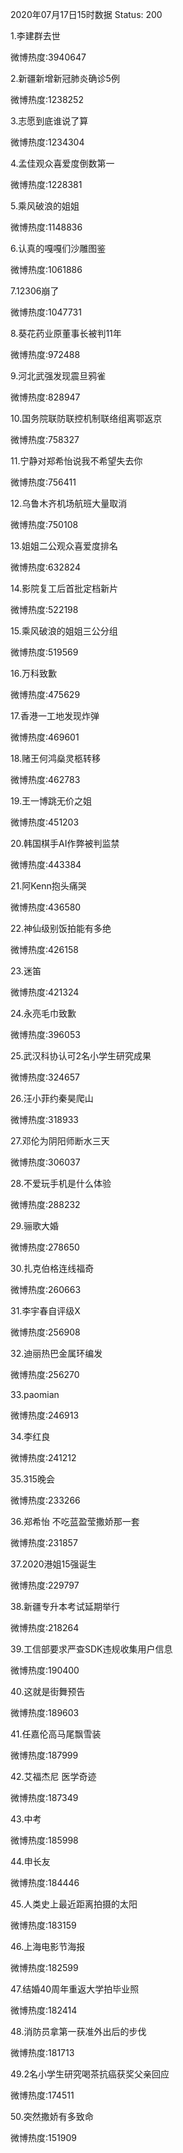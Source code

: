 2020年07月17日15时数据
Status: 200

1.李建群去世

微博热度:3940647

2.新疆新增新冠肺炎确诊5例

微博热度:1238252

3.志愿到底谁说了算

微博热度:1234304

4.孟佳观众喜爱度倒数第一

微博热度:1228381

5.乘风破浪的姐姐

微博热度:1148836

6.认真的嘎嘎们沙雕图鉴

微博热度:1061886

7.12306崩了

微博热度:1047731

8.葵花药业原董事长被判11年

微博热度:972488

9.河北武强发现震旦鸦雀

微博热度:828947

10.国务院联防联控机制联络组离鄂返京

微博热度:758327

11.宁静对郑希怡说我不希望失去你

微博热度:756411

12.乌鲁木齐机场航班大量取消

微博热度:750108

13.姐姐二公观众喜爱度排名

微博热度:632824

14.影院复工后首批定档新片

微博热度:522198

15.乘风破浪的姐姐三公分组

微博热度:519569

16.万科致歉

微博热度:475629

17.香港一工地发现炸弹

微博热度:469601

18.赌王何鸿燊灵柩转移

微博热度:462783

19.王一博跳无价之姐

微博热度:451203

20.韩国棋手AI作弊被判监禁

微博热度:443384

21.阿Kenn抱头痛哭

微博热度:436580

22.神仙级别饭拍能有多绝

微博热度:426158

23.迷笛

微博热度:421324

24.永亮毛巾致歉

微博热度:396053

25.武汉科协认可2名小学生研究成果

微博热度:324657

26.汪小菲约秦昊爬山

微博热度:318933

27.邓伦为阴阳师断水三天

微博热度:306037

28.不爱玩手机是什么体验

微博热度:288232

29.骊歌大婚

微博热度:278650

30.扎克伯格连线福奇

微博热度:260663

31.李宇春自评级X

微博热度:256908

32.迪丽热巴金属环编发

微博热度:256270

33.paomian

微博热度:246913

34.李红良

微博热度:241212

35.315晚会

微博热度:233266

36.郑希怡 不吃蓝盈莹撒娇那一套

微博热度:231857

37.2020港姐15强诞生

微博热度:229797

38.新疆专升本考试延期举行

微博热度:218264

39.工信部要求严查SDK违规收集用户信息

微博热度:190400

40.这就是街舞预告

微博热度:189603

41.任嘉伦高马尾飘雪装

微博热度:187999

42.艾福杰尼 医学奇迹

微博热度:187349

43.中考

微博热度:185998

44.申长友

微博热度:184446

45.人类史上最近距离拍摄的太阳

微博热度:183159

46.上海电影节海报

微博热度:182599

47.结婚40周年重返大学拍毕业照

微博热度:182414

48.消防员拿第一获准外出后的步伐

微博热度:181713

49.2名小学生研究喝茶抗癌获奖父亲回应

微博热度:174511

50.突然撒娇有多致命

微博热度:151909


